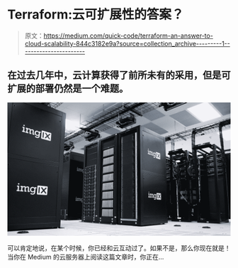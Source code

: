 # Terraform:云可扩展性的答案？

> 原文：<https://medium.com/quick-code/terraform-an-answer-to-cloud-scalability-844c3182e9a?source=collection_archive---------1----------------------->

## 在过去几年中，云计算获得了前所未有的采用，但是可扩展的部署仍然是一个难题。

![](img/0696f5951c5a3a54d6676d7450f8ca58.png)

可以肯定地说，在某个时候，你已经和云互动过了。如果不是，那么你现在就是！当你在 Medium 的云服务器上阅读这篇文章时，你正在…